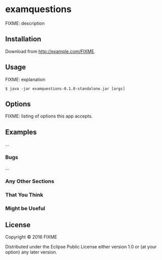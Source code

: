 # examquestions

FIXME: description

## Installation

Download from http://example.com/FIXME.

## Usage

FIXME: explanation

    $ java -jar examquestions-0.1.0-standalone.jar [args]

## Options

FIXME: listing of options this app accepts.

## Examples

...

### Bugs

...

### Any Other Sections
### That You Think
### Might be Useful

## License

Copyright © 2016 FIXME

Distributed under the Eclipse Public License either version 1.0 or (at
your option) any later version.
